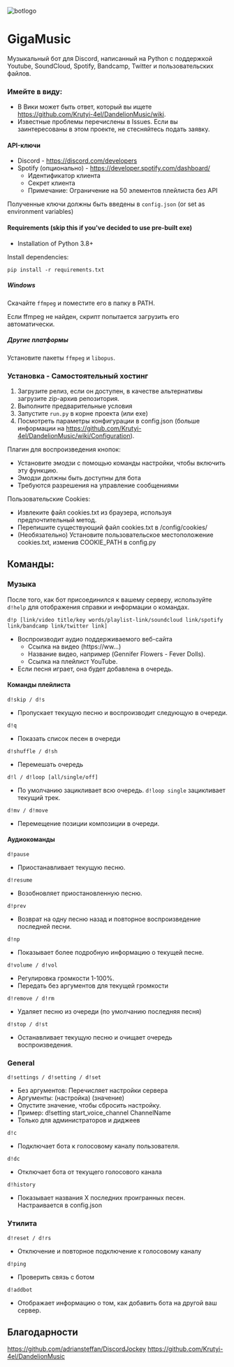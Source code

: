 ![botlogo](https://github.com/WhiteHodok/GigaMusic/assets/39564937/43877767-8f35-4c8b-bc3d-753ebc6bdd6f)





# GigaMusic
Музыкальный бот для Discord, написанный на Python с поддержкой Youtube, SoundCloud, Spotify, Bandcamp, Twitter и пользовательских файлов.

### Имейте в виду:
* В Вики может быть ответ, который вы ищете https://github.com/Krutyi-4el/DandelionMusic/wiki.
* Известные проблемы перечислены в Issues. Если вы заинтересованы в этом проекте, не стесняйтесь подать заявку.


#### API-ключи
* Discord - https://discord.com/developers
* Spotify (опционально) - https://developer.spotify.com/dashboard/
  - Идентификатор клиента
  - Секрет клиента
  - Примечание: Ограничение на 50 элементов плейлиста без API

Полученные ключи должны быть введены в ```config.json``` (or set as environment variables)

#### Requirements (skip this if you've decided to use pre-built exe)

* Installation of Python 3.8+

Install dependencies:
```
pip install -r requirements.txt
```

##### Windows
Скачайте `ffmpeg` и поместите его в папку в PATH.

Если ffmpeg не найден, скрипт попытается загрузить его автоматически.
##### Другие платформы
Установите пакеты `ffmpeg` и `libopus`.

### Установка - Самостоятельный хостинг

1. Загрузите релиз, если он доступен, в качестве альтернативы загрузите zip-архив репозитория.
2. Выполните предварительные условия
3. Запустите ``run.py`` в корне проекта (или exe)
4. Посмотреть параметры конфигурации в config.json (больше информации на https://github.com/Krutyi-4el/DandelionMusic/wiki/Configuration).

Плагин для воспроизведения кнопок:
* Установите эмодзи с помощью команды настройки, чтобы включить эту функцию.
* Эмодзи должны быть доступны для бота
* Требуются разрешения на управление сообщениями

Пользовательские Cookies:
* Извлеките файл cookies.txt из браузера, используя предпочтительный метод.
* Перепишите существующий файл cookies.txt в /config/cookies/
* (Необязательно) Установите пользовательское местоположение cookies.txt, изменив COOKIE_PATH в config.py


## Команды:

### Музыка

После того, как бот присоединился к вашему серверу, используйте ``d!help`` для отображения справки и информации о командах.


```
d!p [link/video title/key words/playlist-link/soundcloud link/spotify link/bandcamp link/twitter link]
```

* Воспроизводит аудио поддерживаемого веб-сайта
    - Ссылка на видео (https://ww...)
    - Название видео, например (Gennifer Flowers - Fever Dolls).
    - Ссылка на плейлист YouTube.
* Если песня играет, она будет добавлена в очередь.

#### Команды плейлиста

```
d!skip / d!s
```

* Пропускает текущую песню и воспроизводит следующую в очереди.

```
d!q
```

* Показать список песен в очереди

```
d!shuffle / d!sh
```

* Перемешать очередь

```
d!l / d!loop [all/single/off]
```

* По умолчанию зацикливает всю очередь. ``d!loop single`` зацикливает текущий трек.

```
d!mv / d!move
```

* Перемещение позиции композиции в очереди.

#### Аудиокоманды

```
d!pause
```

* Приостанавливает текущую песню.

```
d!resume
```

* Возобновляет приостановленную песню.

```
d!prev
```

* Возврат на одну песню назад и повторное воспроизведение последней песни.

```
d!np
```

* Показывает более подробную информацию о текущей песне.

```
d!volume / d!vol
```

* Регулировка громкости 1-100%.
* Передать без аргументов для текущей громкости

```
d!remove / d!rm
```

* Удаляет песню из очереди (по умолчанию последняя песня)

```
d!stop / d!st
```
* Останавливает текущую песню и очищает очередь воспроизведения.


### General

```
d!settings / d!setting / d!set
```
* Без аргументов: Перечисляет настройки сервера
* Аргументы: (настройка) (значение)
* Опустите значение, чтобы сбросить настройку.
* Пример: d!setting start_voice_channel ChannelName
* Только для администраторов и диджеев

```
d!c
```

* Подключает бота к голосовому каналу пользователя.

```
d!dc
```

* Отключает бота от текущего голосового канала

```
d!history
```
* Показывает названия X последних проигранных песен. Настраивается в config.json


### Утилита

```
d!reset / d!rs
```

* Отключение и повторное подключение к голосовому каналу

```
d!ping
```

* Проверить связь с ботом

```
d!addbot
```

* Отображает информацию о том, как добавить бота на другой ваш сервер.




## Благодарности

https://github.com/adriansteffan/DiscordJockey
https://github.com/Krutyi-4el/DandelionMusic
